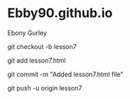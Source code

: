 # Ebby90.github.io
Ebony Gurley

git checkout -b lesson7

git add lesson7.html

git commit -m "Added lesson7.html file"

git push -u origin lesson7
